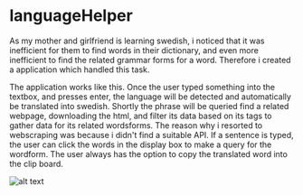 # languageHelper
As my mother and girlfriend is learning swedish, i noticed that it was inefficient for them to find words in their dictionary, 
and even more inefficient to find the related grammar forms for a word. Therefore i created a application which handled this task.

The application works like this. Once the user typed something into the textbox, and presses enter, the language will be detected and automatically 
be translated into swedish. Shortly the phrase will be queried find a related webpage, downloading the html, and filter its data based on its tags to gather data for its related wordsforms. The reason why i resorted to webscraping  was because i didn't find a suitable API. If a sentence is typed, the user can click the words in the display box to make a query for the wordform. The user always has the option to copy the translated word into the clip board.




![alt text](https://preview.redd.it/tn7k2x6mc3651.png?width=608&format=png&auto=webp&s=4f8eb1a9571f1476e6b9af6df73362886d7185ae)
